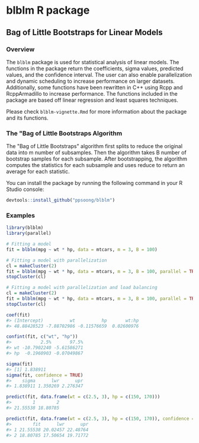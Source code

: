 # blblm R package

<!-- badges: start -->
<!-- badges: end -->

## Bag of Little Bootstraps for Linear Models

### Overview

The `blblm` package is used for statistical analysis of linear models. The functions in the package return the coefficients, sigma values, predicted values, and the confidence interval. The user can also enable parallelization and dynamic scheduling to increase performance on larger datasets. Additionally, some functions have been rewritten in C++ using Rcpp and RcppArmadillo to increase performance. The functions included in the package are based off linear regression and least squares techniques.

Please check `blblm-vignette.Rmd` for more information about the package and its functions.


### The "Bag of Little Bootstraps Algorithm

The "Bag of Little Bootstraps" algorithm first splits to reduce the original data into m number of subsamples. Then the algorithm takes B number of bootstrap samples for each subsample. After bootstrapping, the algorithm computes the statistics for each subsample and uses reduce to return an average for each statistic.

You can install the package by running the following command in your R Studio console:

```r
devtools::install_github("ppsoong/blblm")
```

### Examples

``` r
library(blblm)
library(parallel)

# Fitting a model
fit = blblm(mpg ~ wt * hp, data = mtcars, m = 3, B = 100)

# Fitting a model with parallelization
cl = makeCluster(2)
fit = blblm(mpg ~ wt * hp, data = mtcars, m = 3, B = 100, parallel = TRUE, cl)
stopCluster(cl)

# Fitting a model with parallelization and load balancing
cl = makeCluster(2)
fit = blblm(mpg ~ wt * hp, data = mtcars, m = 3, B = 100, parallel = TRUE, LB = TRUE, cl)
stopCluster(cl)

coef(fit)
#> (Intercept)          wt          hp       wt:hp 
#> 48.88428523 -7.88702986 -0.11576659  0.02600976

confint(fit, c("wt", "hp"))
#>           2.5%       97.5%
#> wt -10.7902240 -5.61586271
#> hp  -0.1960903 -0.07049867

sigma(fit)
#> [1] 1.838911
sigma(fit, confidence = TRUE)
#>    sigma      lwr      upr 
#> 1.838911 1.350269 2.276347

predict(fit, data.frame(wt = c(2.5, 3), hp = c(150, 170)))
#>        1        2 
#> 21.55538 18.80785

predict(fit, data.frame(wt = c(2.5, 3), hp = c(150, 170)), confidence = TRUE)
#>        fit      lwr      upr
#> 1 21.55538 20.02457 22.48764
#> 2 18.80785 17.50654 19.71772

```

